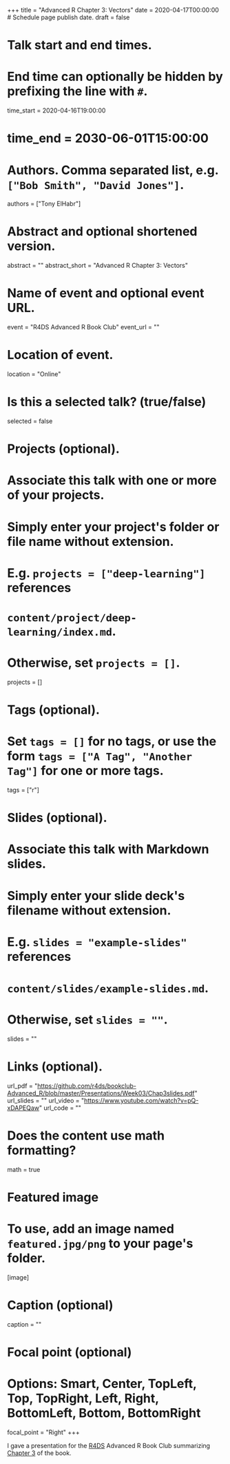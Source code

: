 +++
title = "Advanced R Chapter 3: Vectors"
date = 2020-04-17T00:00:00  # Schedule page publish date.
draft = false

# Talk start and end times.
#   End time can optionally be hidden by prefixing the line with `#`.
time_start = 2020-04-16T19:00:00
# time_end = 2030-06-01T15:00:00

# Authors. Comma separated list, e.g. `["Bob Smith", "David Jones"]`.
authors = ["Tony ElHabr"]

# Abstract and optional shortened version.
abstract = ""
abstract_short = "Advanced R Chapter 3: Vectors"

# Name of event and optional event URL.
event = "R4DS Advanced R Book Club"
event_url = ""

# Location of event.
location = "Online"

# Is this a selected talk? (true/false)
selected = false

# Projects (optional).
#   Associate this talk with one or more of your projects.
#   Simply enter your project's folder or file name without extension.
#   E.g. `projects = ["deep-learning"]` references 
#   `content/project/deep-learning/index.md`.
#   Otherwise, set `projects = []`.
projects = []

# Tags (optional).
#   Set `tags = []` for no tags, or use the form `tags = ["A Tag", "Another Tag"]` for one or more tags.
tags = ["r"]

# Slides (optional).
#   Associate this talk with Markdown slides.
#   Simply enter your slide deck's filename without extension.
#   E.g. `slides = "example-slides"` references 
#   `content/slides/example-slides.md`.
#   Otherwise, set `slides = ""`.
slides = ""

# Links (optional).
url_pdf = "https://github.com/r4ds/bookclub-Advanced_R/blob/master/Presentations/Week03/Chap3slides.pdf"
url_slides = ""
url_video = "https://www.youtube.com/watch?v=pQ-xDAPEQaw"
url_code = ""

# Does the content use math formatting?
math = true

# Featured image
# To use, add an image named `featured.jpg/png` to your page's folder. 
[image]
  # Caption (optional)
  caption = ""

  # Focal point (optional)
  # Options: Smart, Center, TopLeft, Top, TopRight, Left, Right, BottomLeft, Bottom, BottomRight
  focal_point = "Right"
+++

I gave a presentation for the [R4DS](https://www.rfordatasci.com/) Advanced R Book Club summarizing [Chapter 3](https://adv-r.hadley.nz/vectors-chap.html) of the book.


